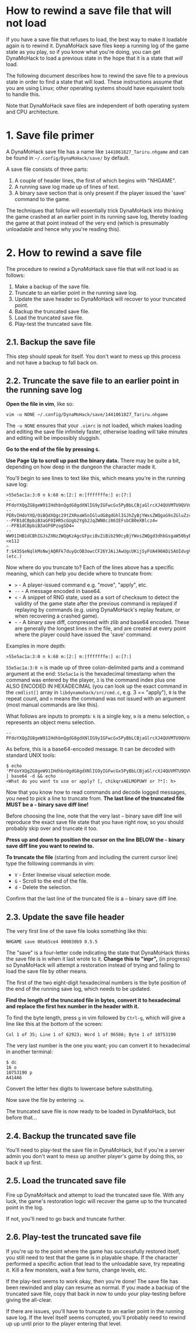 How to rewind a save file that will not load
============================================

If you have a save file that refuses to load, the best way to make it loadable again is to rewind it.  DynaMoHack save files keep a running log of the game state as you play, so if you know what you're doing, you can get DynaMoHack to load a previous state in the hope that it is a state that *will* load.

The following document describes how to rewind the save file to a previous state in order to find a state that will load.  These instructions assume that you are using Linux; other operating systems should have equivalent tools to handle this.

Note that DynaMoHack save files are independent of both operating system and CPU architecture.


# 1. Save file primer

A DynaMoHack save file has a name like `1441061827_Tariru.nhgame` and can be found in `~/.config/DynaMoHack/save/` by default.

A save file consists of three parts:

 1. A couple of header lines, the first of which begins with "NHGAME".
 2. A running save log made up of lines of text.
 3. A binary save section that is only present if the player issued the 'save' command to the game.

The techniques that follow will essentially trick DynaMoHack into thinking the game crashed at an earlier point in its running save log, thereby loading the game at that point instead of the very end (which is presumably unloadable and hence why you're reading this).


# 2. How to rewind a save file

The procedure to rewind a DynaMoHack save file that will not load is as follows:

 1. Make a backup of the save file.
 2. Truncate to an earlier point in the running save log.
 3. Update the save header so DynaMoHack will recover to your truncated point.
 4. Backup the truncated save file.
 5. Load the truncated save file.
 6. Play-test the truncated save file.

## 2.1. Backup the save file

This step should speak for itself.  You don't want to mess up this process and not have a backup to fall back on.

## 2.2. Truncate the save file to an earlier point in the running save log

**Open the file in vim**, like so:

    vim -u NONE ~/.config/DynaMoHack/save/1441061827_Tariru.nhgame

The `-u NONE` ensures that your `.vimrc` is not loaded, which makes loading and editing the save file infinitely faster, otherwise loading will take minutes and editing will be impossibly sluggish.

**Go to the end of the file by pressing `G`.**

**Use Page Up to scroll up past the binary data.**  There may be quite a bit, depending on how deep in the dungeon the character made it.

You'll begin to see lines to text like this, which means you're in the running save log:

    >55e5ac1a:3:0 n k:68 m:[2:] m:[fffffffe:] o:[7:]
    --PFdoYXQgZG8geW91IHdhbnQgdG8gdXNlIG9yIGFwcGx5PyBbLCBjaGlrcXJ4QUVMTU9QVVdZIG9yID8qXTogaD4=
    --PERvIHdoYXQ/OiBQdXQgc29tZXRoaW5nIGludG8gdGhlIGJhZyBjYWxsZWQgaG9sZGluZz4=
    --PFB1dCBpbiB3aGF0IHR5cGUgb2Ygb2JqZWN0cz86IEFsbCB0eXBlcz4=
    --PFB1dCBpbiB3aGF0PzogSD4=
    --WW91IHB1dCBhIGJsZXNzZWQgKzAgcGFpciBvZiBib290cyBjYWxsZWQgd3dhbGsgaW50byB0aGUgYmFnIGNhbGxlZCBob2xkaW5nLg==
    <e112
    ~ f:$435$eNqlkMsNwjAQRFk7duyQcOB3owcCF26YJAiJAwUgcUKijSyFUA490ADiSAUIdvgVALI0sm...
    (etc.)

Now where do you truncate to?  Each of the lines above has a specific meaning, which can help you decide where to truncate from:

 * `>` - A player-issued command e.g. "move", "apply", etc.
 * `--` - A message encoded in base64.
 * `<` - A snippet of RNG state, used as a sort of checksum to detect the validity of the game state after the previous command is replayed if replaying by commands (e.g. using DynaMoHack's replay feature, or when recovering a crashed game).
 * `~` - A binary save diff, compressed with zlib and base64 encoded.  These are generally the longest lines in the file, and are created at every point where the player could have issued the 'save' command.

Examples in more depth:

    >55e5ac1a:3:0 n k:68 m:[2:] m:[fffffffe:] o:[7:]

`55e5ac1a:3:0 n` is made up of three colon-delimited parts and a command argument at the end: `55e5ac1a` is the hexadecimal timestamp when the command was entered by the player, `3` is the command index plus one ALSO ENCODED IN HEXADECIMAL (you can look up the exact command in the `cmdlist[]` array in `libdynamohack/src/cmd.c`, e.g. 3 == "apply"), `0` is the repeat count, and `n` means the command was not issued with an argument (most manual commands are like this).

What follows are inputs to prompts: `k` is a single key, `m` is a menu selection, `o` represents an object menu selection.

    --PFdoYXQgZG8geW91IHdhbnQgdG8gdXNlIG9yIGFwcGx5PyBbLCBjaGlrcXJ4QUVMTU9QVVdZIG9yID8qXTogaD4=

As before, this is a base64-encoded message.  It can be decoded with standard UNIX tools:

    $ echo 'PFdoYXQgZG8geW91IHdhbnQgdG8gdXNlIG9yIGFwcGx5PyBbLCBjaGlrcXJ4QUVMTU9QVVdZIG9yID8qXTogaD4=' | base64 -d && echo
    <What do you want to use or apply? [, chikqrxAELMOPUWY or ?*]: h>

Now that you know how to read commands and decode logged messages, you need to pick a line to truncate from.  **The last line of the truncated file MUST be a `~` binary save diff line!**

Before choosing the line, note that the very last `~` binary save diff line will reproduce the exact save file state that you have right now, so you should probably skip over and truncate it too.

**Press up and down to position the cursor on the line BELOW the `~` binary save diff line you want to rewind to.**

**To truncate the file** (starting from and including the current cursor line) type the following commands in vim:

 * `V` - Enter linewise visual selection mode.
 * `G` - Scroll to the end of the file.
 * `d` - Delete the selection.

Confirm that the last line of the truncated file is a `~` binary save diff line.

## 2.3. Update the save file header

The very first line of the save file looks something like this:

    NHGAME save 00a65ce4 000030b9 0.5.5

The "save" is a four-letter code indicating the state that DynaMoHack thinks the save file is in when it last wrote to it.  **Change this to "inpr",** (in progress) so DynaMoHack will attempt a restoration instead of trying and failing to load the save file by other means.

The first of the two eight-digit hexadecimal numbers is the byte position of the end of the running save log, which needs to be updated.

**Find the length of the truncated file in bytes, convert it to hexadecimal and replace the first hex number in the header with it.**

To find the byte length, press `g` in vim followed by `Ctrl-g`, which will give a line like this at the bottom of the screen:

    Col 1 of 35; Line 1 of 62923; Word 1 of 96586; Byte 1 of 10753190

The very last number is the one you want; you can convert it to hexadecimal in another terminal:

    $ dc
    16 o
    10753190 p
    A414A6

Convert the letter hex digits to lowercase before substituting.

Now save the file by entering `:w`.

The truncated save file is now ready to be loaded in DynaMoHack, but before that...

## 2.4. Backup the truncated save file

You'll need to play-test the save file in DynaMoHack, but if you're a server admin you don't want to mess up another player's game by doing this, so back it up first.

## 2.5. Load the truncated save file

Fire up DynaMoHack and attempt to load the truncated save file.  With any luck, the game's restoration logic will recover the game up to the truncated point in the log.

If not, you'll need to go back and truncate further.

## 2.6. Play-test the truncated save file

If you're up to the point where the game has successfully restored itself, you still need to test that the game is in playable shape.  If the character performed a specific action that lead to the unloadable save, try repeating it.  Kill a few monsters, wait a few turns, change levels, etc.

If the play-test seems to work okay, then you're done!  The save file has been rewinded and play can resume as normal.  If you made a backup of the truncated save file, copy that back in now to undo your play-testing before giving the all-clear.

If there are issues, you'll have to truncate to an earlier point in the running save log.  If the level itself seems corrupted, you'll probably need to rewind up up until prior to the player entering that level.

